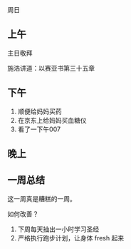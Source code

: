周日

## 上午

主日敬拜

施浩讲道：以赛亚书第三十五章

## 下午

1. 顺便给妈妈买药
2. 在京东上给妈妈买血糖仪
3. 看了一下午007

## 晚上


## 一周总结

这一周真是糟糕的一周。

如何改善？

1. 下周每天抽出一小时学习圣经
2. 严格执行跑步计划，让身体 fresh 起来



